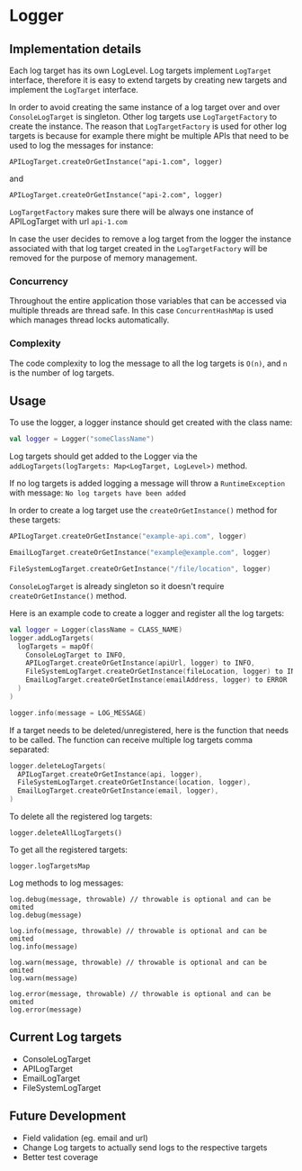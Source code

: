 # Logger

## Implementation details

Each log target has its own LogLevel. Log targets implement `LogTarget` interface, therefore it is easy to extend targets by creating new targets and implement the `LogTarget` interface.

In order to avoid creating the same instance of a log target over and over `ConsoleLogTarget` is singleton. Other log targets use `LogTargetFactory` to create the instance.
The reason that `LogTargetFactory` is used for other log targets is because for example there might be multiple APIs that need to be used to log the messages for instance:
```
APILogTarget.createOrGetInstance("api-1.com", logger)
```
and
```
APILogTarget.createOrGetInstance("api-2.com", logger)
```
`LogTargetFactory` makes sure there will be always one instance of APILogTarget with url `api-1.com`

In case the user decides to remove a log target from the logger the instance associated with that log target created in the `LogTargetFactory` will be removed for the purpose of memory management.

### Concurrency

Throughout the entire application those variables that can be accessed via multiple threads are thread safe.
In this case `ConcurrentHashMap` is used which manages thread locks automatically.

### Complexity

The code complexity to log the message to all the log targets is `O(n)`, and `n` is the number of log targets.

## Usage

To use the logger, a logger instance should get created with the class name:

```kotlin
val logger = Logger("someClassName")
```

Log targets should get added to the Logger via the `addLogTargets(logTargets: Map<LogTarget, LogLevel>)` method.

If no log targets is added logging a message will throw a `RuntimeException` with message: `No log targets have been added`

In order to create a log target use the `createOrGetInstance()` method for these targets:

```kotlin
APILogTarget.createOrGetInstance("example-api.com", logger)

EmailLogTarget.createOrGetInstance("example@example.com", logger)

FileSystemLogTarget.createOrGetInstance("/file/location", logger)
```

`ConsoleLogTarget` is already singleton so it doesn't require `createOrGetInstance()` method.

Here is an example code to create a logger and register all the log targets:

```kotlin
val logger = Logger(className = CLASS_NAME)
logger.addLogTargets(
  logTargets = mapOf(
    ConsoleLogTarget to INFO,
    APILogTarget.createOrGetInstance(apiUrl, logger) to INFO,
    FileSystemLogTarget.createOrGetInstance(fileLocation, logger) to INFO,
    EmailLogTarget.createOrGetInstance(emailAddress, logger) to ERROR
  )
)

logger.info(message = LOG_MESSAGE)
```

If a target needs to be deleted/unregistered, here is the function that needs to be called. The function can receive multiple log targets comma separated:

```kotlin
logger.deleteLogTargets(
  APILogTarget.createOrGetInstance(api, logger),
  FileSystemLogTarget.createOrGetInstance(location, logger),
  EmailLogTarget.createOrGetInstance(email, logger),
)
```

To delete all the registered log targets:
```
logger.deleteAllLogTargets()
```

To get all the registered targets:

```
logger.logTargetsMap
```

Log methods to log messages:
```
log.debug(message, throwable) // throwable is optional and can be omited
log.debug(message)

log.info(message, throwable) // throwable is optional and can be omited
log.info(message)

log.warn(message, throwable) // throwable is optional and can be omited
log.warn(message)

log.error(message, throwable) // throwable is optional and can be omited
log.error(message)
```

## Current Log targets

- ConsoleLogTarget
- APILogTarget
- EmailLogTarget
- FileSystemLogTarget

## Future Development

- Field validation (eg. email and url)
- Change Log targets to actually send logs to the respective targets
- Better test coverage
